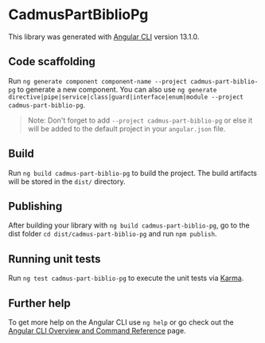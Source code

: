 # CadmusPartBiblioPg

This library was generated with [Angular CLI](https://github.com/angular/angular-cli) version 13.1.0.

## Code scaffolding

Run `ng generate component component-name --project cadmus-part-biblio-pg` to generate a new component. You can also use `ng generate directive|pipe|service|class|guard|interface|enum|module --project cadmus-part-biblio-pg`.
> Note: Don't forget to add `--project cadmus-part-biblio-pg` or else it will be added to the default project in your `angular.json` file. 

## Build

Run `ng build cadmus-part-biblio-pg` to build the project. The build artifacts will be stored in the `dist/` directory.

## Publishing

After building your library with `ng build cadmus-part-biblio-pg`, go to the dist folder `cd dist/cadmus-part-biblio-pg` and run `npm publish`.

## Running unit tests

Run `ng test cadmus-part-biblio-pg` to execute the unit tests via [Karma](https://karma-runner.github.io).

## Further help

To get more help on the Angular CLI use `ng help` or go check out the [Angular CLI Overview and Command Reference](https://angular.io/cli) page.
